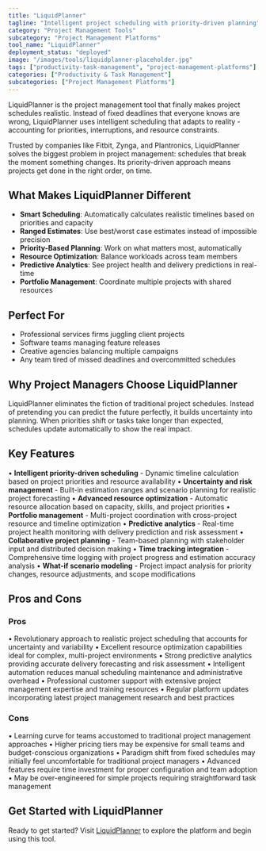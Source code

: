 ```yaml
---
title: "LiquidPlanner"
tagline: "Intelligent project scheduling with priority-driven planning"
category: "Project Management Tools"
subcategory: "Project Management Platforms"
tool_name: "LiquidPlanner"
deployment_status: "deployed"
image: "/images/tools/liquidplanner-placeholder.jpg"
tags: ["productivity-task-management", "project-management-platforms"]
categories: ["Productivity & Task Management"]
subcategories: ["Project Management Platforms"]
---
```

LiquidPlanner is the project management tool that finally makes project schedules realistic. Instead of fixed deadlines that everyone knows are wrong, LiquidPlanner uses intelligent scheduling that adapts to reality - accounting for priorities, interruptions, and resource constraints.

Trusted by companies like Fitbit, Zynga, and Plantronics, LiquidPlanner solves the biggest problem in project management: schedules that break the moment something changes. Its priority-driven approach means projects get done in the right order, on time.

## What Makes LiquidPlanner Different
- **Smart Scheduling**: Automatically calculates realistic timelines based on priorities and capacity
- **Ranged Estimates**: Use best/worst case estimates instead of impossible precision
- **Priority-Based Planning**: Work on what matters most, automatically
- **Resource Optimization**: Balance workloads across team members
- **Predictive Analytics**: See project health and delivery predictions in real-time
- **Portfolio Management**: Coordinate multiple projects with shared resources

## Perfect For
- Professional services firms juggling client projects
- Software teams managing feature releases
- Creative agencies balancing multiple campaigns
- Any team tired of missed deadlines and overcommitted schedules

## Why Project Managers Choose LiquidPlanner
LiquidPlanner eliminates the fiction of traditional project schedules. Instead of pretending you can predict the future perfectly, it builds uncertainty into planning. When priorities shift or tasks take longer than expected, schedules update automatically to show the real impact.

## Key Features

• **Intelligent priority-driven scheduling** - Dynamic timeline calculation based on project priorities and resource availability
• **Uncertainty and risk management** - Built-in estimation ranges and scenario planning for realistic project forecasting
• **Advanced resource optimization** - Automatic resource allocation based on capacity, skills, and project priorities
• **Portfolio management** - Multi-project coordination with cross-project resource and timeline optimization
• **Predictive analytics** - Real-time project health monitoring with delivery prediction and risk assessment
• **Collaborative project planning** - Team-based planning with stakeholder input and distributed decision making
• **Time tracking integration** - Comprehensive time logging with project progress and estimation accuracy analysis
• **What-if scenario modeling** - Project impact analysis for priority changes, resource adjustments, and scope modifications

## Pros and Cons

### Pros
• Revolutionary approach to realistic project scheduling that accounts for uncertainty and variability
• Excellent resource optimization capabilities ideal for complex, multi-project environments
• Strong predictive analytics providing accurate delivery forecasting and risk assessment
• Intelligent automation reduces manual scheduling maintenance and administrative overhead
• Professional customer support with extensive project management expertise and training resources
• Regular platform updates incorporating latest project management research and best practices

### Cons
• Learning curve for teams accustomed to traditional project management approaches
• Higher pricing tiers may be expensive for small teams and budget-conscious organizations
• Paradigm shift from fixed schedules may initially feel uncomfortable for traditional project managers
• Advanced features require time investment for proper configuration and team adoption
• May be over-engineered for simple projects requiring straightforward task management

## Get Started with LiquidPlanner

Ready to get started? Visit [LiquidPlanner](https://www.liquidplanner.com) to explore the platform and begin using this tool.
